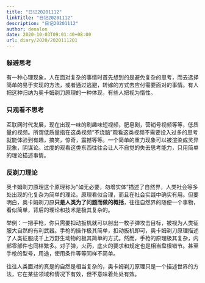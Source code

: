 ```yaml
---
title: "日记20201112"
linkTitle: "日记20201112"
description: "日记20201112"
author: denalon
date: 2020-10-03T09:01:40+08:00
url: diary/2020/2020111201
---
```


### 躲避思考

有一种心理现象，人在面对复杂的事情时首先想到的是避免复杂的思考，而去选择简单的易于实现的方法，或者通过逃避，转嫁的方式去应付需要面对的事情。有人把这种归纳为奥卡姆剃刀原理的一种体现，有些人把视为惰性。

### 只观看不思考

互联网时代发展，现在出现一味的刷趣味短视频，肥皂剧，营销号视频等等，低质量的视频。所谓低质量指在这类视频“不烧脑”观看这类视频不需要投入过多的思考就能体验到有趣，搞笑，惊奇，震撼等等。一个简单的重力现象可以被渲染成灵异现象，阴谋论。过度的观看这类东西往往会让人不自觉的失去思考能力，只用简单的理论描述事情。

### 反剃刀理论

奥卡姆剃刀原理这个原理称为“如无必要，勿增实体”描述了自然界，人类社会等多处出现的化复杂为简单的理论。原理看似合理，而且在社会实践中确实有用。但要明白，奥卡姆剃刀原**只是人类为了问题而做的概括**，往往自然界的随便一个事物，看似简单，背后的理论和技术是极其复杂的。

举例：一把手枪，你只需要扣动扳机就可以射出一枚子弹攻击目标，被视为人类征服大自然的有利武器。手枪的操作极其简单，扣动扳机即可，奥卡姆剃刀原理描述了人类征服成千上万野生动物的极其简单的方式。然而，手枪的原理极其复杂，内部零部件也同样繁多。对子弹，火药，底火的要求和规定也是相当盘根错节。甚至手枪的型号，用途，使用条件等等同样不简单。

往往人类面对的真是的自然是相当复杂的，奥卡姆剃刀原理只是一个描述世界的方法，它在某些领域和情况下有效，但不意味着处处有效。


### 